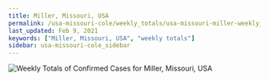 ```yaml
---
title: Miller, Missouri, USA
permalink: /usa-missouri-cole/weekly_totals/usa-missouri-miller-weekly_totals.html
last_updated: Feb 9, 2021
keywords: ["Miller, Missouri, USA", "weekly totals"]
sidebar: usa-missouri-cole_sidebar
---
```


![Weekly Totals of Confirmed Cases for Miller, Missouri, USA](/covid_tracker/images/graphs/usa-missouri-miller-weekly_totals_graph.png)
